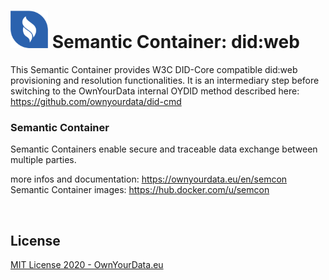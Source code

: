 # <img src="https://github.com/sem-con/sc-dec112/raw/master/app/assets/images/oyd_blue.png" width="60"> Semantic Container: did:web    

This Semantic Container provides W3C DID-Core compatible did:web provisioning and resolution functionalities. It is an intermediary step before switching to the OwnYourData internal OYDID method described here: https://github.com/ownyourdata/did-cmd


### Semantic Container

Semantic Containers enable secure and traceable data exchange between multiple parties.

more infos and documentation: https://ownyourdata.eu/en/semcon    
Semantic Container images: https://hub.docker.com/u/semcon

&nbsp;    

## License

[MIT License 2020 - OwnYourData.eu](https://raw.githubusercontent.com/sem-con/sc-governance/master/LICENSE)